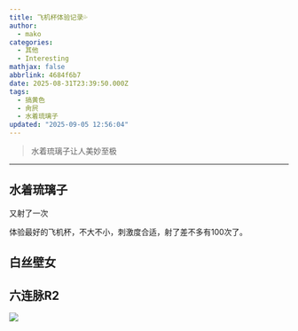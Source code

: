 ```yaml
---
title: 飞机杯体验记录💦
author:
  - mako
categories:
  - 其他
  - Interesting
mathjax: false
abbrlink: 4684f6b7
date: 2025-08-31T23:39:50.000Z
tags:
  - 搞黄色
  - 肏屄
  - 水着琉璃子
updated: "2025-09-05 12:56:04"
---
```

> 水着琉璃子让人美妙至极  
<!--more-->
----

## 水着琉璃子

又射了一次 

体验最好的飞机杯，不大不小，刺激度合适，射了差不多有100次了。


## 白丝壁女

## 六连脉R2






<img src = "https://media.makomako.dpdns.org/avatar/avatar.jpg" style= "width: auto ">

